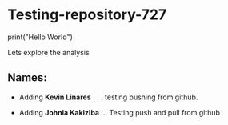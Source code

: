 # Testing-repository-727
print("Hello World")

Lets explore the analysis

## Names:
- Adding __Kevin Linares__
 . . . testing pushing from github.

- Adding __Johnia Kakiziba__
 ... Testing push and pull from github